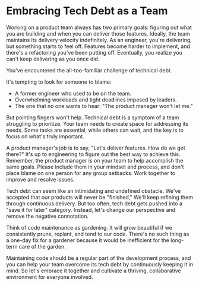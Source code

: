 # Embracing Tech Debt as a Team

Working on a product team always has two primary goals: figuring out what you
are building and when you can deliver those features. Ideally, the team
maintains its delivery velocity indefinitely. As an engineer, you're delivering,
but something starts to feel off. Features become harder to implement, and
there's a refactoring you've been putting off. Eventually, you realize you can't
keep delivering as you once did.

You've encountered the all-too-familiar challenge of technical debt.

It's tempting to look for someone to blame:

- A former engineer who used to be on the team.
- Overwhelming workloads and tight deadlines imposed by leaders.
- The one that no one wants to hear: "The product manager won't let me."

But pointing fingers won't help. Technical debt is a symptom of a team
struggling to prioritize. Your team needs to create space for addressing its
needs. Some tasks are essential, while others can wait, and the key is to focus
on what's truly important.

A product manager's job is to say, "Let's deliver features. How do we get
there?" It's up to engineering to figure out the best way to achieve this.
Remember, the product manager is on your team to help accomplish the same goals.
Please include them in your mindset and process, and don't place blame on one
person for any group setbacks. Work together to improve and resolve issues.

Tech debt can seem like an intimidating and undefined obstacle. We've accepted
that our products will never be "finished," We'll keep refining them through
continuous delivery. But too often, tech debt gets pushed into a "save it for
later" category. Instead, let's change our perspective and remove the negative
connotation.

Think of code maintenance as gardening. It will grow beautiful if we
consistently prune, replant, and tend to our code. There's no such thing as a
one-day fix for a gardener because it would be inefficient for the long-term
care of the garden.

Maintaining code should be a regular part of the development process, and you
can help your team overcome its tech debt by continuously keeping it in mind. So
let's embrace it together and cultivate a thriving, collaborative environment
for everyone involved.
